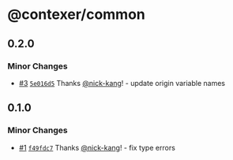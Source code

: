 # @contexer/common

## 0.2.0

### Minor Changes

- [#3](https://github.com/contexer/sdk/pull/3) [`5e016d5`](https://github.com/contexer/sdk/commit/5e016d528799e0849ec82672ea07e863f98d2187) Thanks [@nick-kang](https://github.com/nick-kang)! - update origin variable names

## 0.1.0

### Minor Changes

- [#1](https://github.com/contexer/sdk/pull/1) [`f49fdc7`](https://github.com/contexer/sdk/commit/f49fdc784508fe8bfc2140b00a39a1863bdf96c7) Thanks [@nick-kang](https://github.com/nick-kang)! - fix type errors
